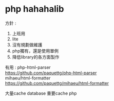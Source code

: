 # php hahahalib

方針 : 
1. 上班用
2. lite
3. 沒有規劃做維護
4. php獨有，還是使用單例
5. 降低library的各方面製作


有用 : 
php-html-parser \
https://github.com/paquettg/php-html-parser \
mihaeu/html-formatter \
https://github.com/paquettg/mihaeu/html-formatter

大量cache database
重要cache php
